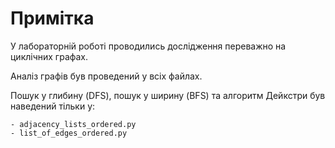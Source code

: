 # Примітка

У лабораторній роботі проводились дослідження переважно на циклічних графах.

Аналіз графів був проведений у всіх файлах.

Пошук у глибину (DFS), пошук у ширину (BFS) та алгоритм Дейкстри був наведений тільки у:

    - adjacency_lists_ordered.py
    - list_of_edges_ordered.py

